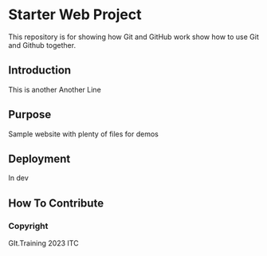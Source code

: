 # Starter Web Project

This repository is for showing how Git and GitHub work
show how to use Git and Github together.

## Introduction

This is another
Another
Line

## Purpose

Sample website with plenty of files for demos

## Deployment

In dev

## How To Contribute

### Copyright 
GIt.Training 2023 ITC


